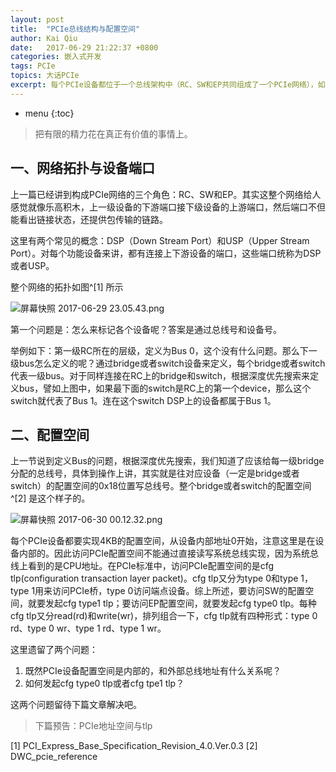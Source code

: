 ```yaml
---
layout: post
title:  "PCIe总线结构与配置空间"
author: Kai Qiu
date:   2017-06-29 21:22:37 +0800
categories: 嵌入式开发
tags: PCIe
topics: 大话PCIe
excerpt: 每个PCIe设备都位于一个总线架构中（RC、SW和EP共同组成了一个PCIe网络），如何组织这些设备，以及如何访问这些设备呢？
---
```


* menu
{:toc}

> 把有限的精力花在真正有价值的事情上。

## 一、网络拓扑与设备端口

上一篇已经讲到构成PCIe网络的三个角色：RC、SW和EP。其实这整个网络给人感觉就像乐高积木，上一级设备的下游端口接下级设备的上游端口，然后端口不但能看出链接状态，还提供包传输的链路。

这里有两个常见的概念：DSP（Down Stream Port）和USP（Upper Stream Port）。对每个功能设备来讲，都有连接上下游设备的端口，这些端口统称为DSP或者USP。

整个网络的拓扑如图^[1] 所示

![屏幕快照 2017-06-29 23.05.43.png](https://ooo.0o0.ooo/2017/06/29/59551778d8a07.png)


第一个问题是：怎么来标记各个设备呢？答案是通过总线号和设备号。

举例如下：第一级RC所在的层级，定义为Bus 0，这个没有什么问题。那么下一级bus怎么定义的呢？通过bridge或者switch设备来定义，每个bridge或者switch代表一级bus。对于同样连接在RC上的bridge和switch，根据深度优先搜索来定义bus，譬如上图中，如果最下面的switch是RC上的第一个device，那么这个switch就代表了Bus 1。连在这个switch DSP上的设备都属于Bus 1。

## 二、配置空间

上一节说到定义Bus的问题，根据深度优先搜索，我们知道了应该给每一级bridge分配的总线号，具体到操作上讲，其实就是往对应设备（一定是bridge或者switch）的配置空间的0x18位置写总线号。整个bridge或者switch的配置空间^[2] 是这个样子的。

![屏幕快照 2017-06-30 00.12.32.png](https://ooo.0o0.ooo/2017/06/30/595527060d2fe.png)

每个PCIe设备都要实现4KB的配置空间，从设备内部地址0开始，注意这里是在设备内部的。因此访问PCIe配置空间不能通过直接读写系统总线实现，因为系统总线上看到的是CPU地址。在PCIe标准中，访问PCIe配置空间的是cfg tlp(configuration transaction layer packet)。cfg tlp又分为type 0和type 1，type 1用来访问PCIe桥，type 0访问端点设备。综上所述，要访问SW的配置空间，就要发起cfg type1 tlp；要访问EP配置空间，就要发起cfg type0 tlp。每种cfg tlp又分read(rd)和write(wr)，排列组合一下，cfg tlp就有四种形式：type 0 rd、type 0 wr、type 1 rd、type 1 wr。

这里遗留了两个问题：

1. 既然PCIe设备配置空间是内部的，和外部总线地址有什么关系呢？
2. 如何发起cfg type0 tlp或者cfg tpe1 tlp？

这两个问题留待下篇文章解决吧。

> 下篇预告：PCIe地址空间与tlp

[1] PCI_Express_Base_Specification_Revision_4.0.Ver.0.3
[2] DWC_pcie_reference
